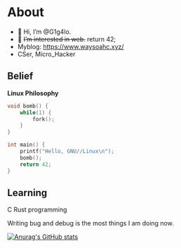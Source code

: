 # About
- 👋 Hi, I’m @G1g4lo.
- 👀 ~~I’m interested in web.~~ return 42;
- Myblog: https://www.waysoahc.xyz/
- CSer, Micro_Hacker

## Belief

**Linux Philosophy**

```c
void bomb() {
    while(1) {
        fork();
    }
}

int main() {
    printf("Hello, GNU//Linux\n");
    bomb();
    return 42;
}
```

## Learning

C Rust programming

Writing bug and debug is the most things I am doing now.

[![Anurag's GitHub stats](https://github-readme-stats.vercel.app/api?username=Jacen-cpu&show_icons=true&theme=dracula)](https://github.com/anuraghazra/github-readme-stats)
